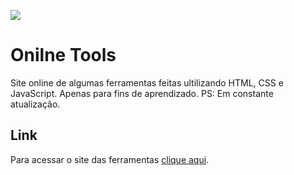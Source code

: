 ![](https://github.com/SoaresCRF/OnlineTools/assets/103540321/bac40d6a-ec24-46e6-bbc4-1b373734b6eb)

# Onilne Tools 

Site online de algumas ferramentas feitas ultilizando HTML, CSS e JavaScript. Apenas para fins de aprendizado. PS: Em constante atualização.

## Link

Para acessar o site das ferramentas [clique aqui](https://soarescrf.github.io/OnlineTools/).
